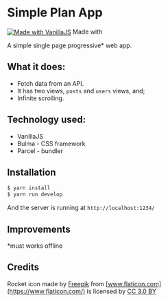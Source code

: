 # Simple Plan App

[![Made with VanillaJS](http://www.vanilla-js.com/assets/button.png)](http://www.vanilla-js.com/)
[<img src="https://bulma.io/images/made-with-bulma.png" alt="Made with Bulma" width="80" height="15">](https://bulma.io)

A simple single page progressive\* web app.

## What it does:

- Fetch data from an API.
- It has two views, `posts` and `users` views, and;
- Infinite scrolling.

## Technology used:

- VanillaJS
- Bulma - CSS framework
- Parcel - bundler

## Installation

```sh
$ yarn install
$ yarn run develop
```

And the server is running at `http://localhost:1234/`

## Improvements

\*must works offline

## Credits

Rocket icon made by [Freepik](http://www.freepik.com) from [www.flaticon.com](https://www.flaticon.com/) is licensed by [CC 3.0 BY](http://creativecommons.org/licenses/by/3.0/)
